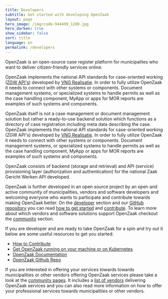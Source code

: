 ```yaml
---
title: Developers
subtitle: Get started with developing OpenZaak
layout: page
hero_image: /img/code-944499_1280.jpg
hero_darken: true
show_sidebar: false
sort: title
language: en
permalink: /developers
---
```


OpenZaak is an open-source case register platform for municipalites who want to deliver citizen-friendly services online.<br/>

OpenZaak implements the national API standards for case-oriented working ([ZGW API's](https://github.com/VNG-Realisatie/gemma-zaken)) developed by [VNG Realisatie](https://www.vngrealisatie.nl/). In order to fully utilize OpenZaak it needs to connect with other systems or components. Document management systems, or specialized systems to handle permits as well as the case handling component, MyApp or apps for MOR reports are examples of such systems and components.

OpenZaak itself is not a case management or document management solution but rather a ready-to-use backend solution which functions as a directory of case registration including meta data describing the case. OpenZaak implements the national API standards for case-oriented working (ZGW API's) developed by [VNG Realisatie](https://www.vngrealisatie.nl/). In order to fully utilize OpenZaak it needs to connect with other systems or components. Document management systems, or specialized systems to handle permits as well as the case handling component, MyApp or apps for MOR reports are examples of such systems and components.

OpenZaak consists of backend (storage and retrieval) and API (service) provisioning layer (authorization and authentication) for the national Zaak Gericht Werken API developed.

OpenZaak is further developed in an open source project by an open and active community of municipalities, vendors and software developers and welcoming everyone who wants to participate and contribute towards making OpenZaak better. On the [developer](https://#developer) section and our [GitHub repository](https://github.com/open-zaak/open-zaak) you can read [how to get started](https://open-zaak.readthedocs.io/en/latest/installation/index.html#installation-index) and [contribute](https://github.com/open-zaak/open-zaak/blob/master/CONTRIBUTING.md). To learn more about which vendors and software solutions support OpenZaak checkout the [community](/community) section.

If you are developer and are ready to take OpenZaak for a spin and try out it below are some useful resources to get you started:

* [How to Contribute](https://github.com/open-zaak/open-zaak/blob/master/CONTRIBUTING.md)
* [Get OpenZaak running on your machine or on Kubernetes](https://open-zaak.readthedocs.io/en/latest/installation/index.html)
* [OpenZaak Documentation](https://open-zaak.readthedocs.io/en/latest/introduction/index.html)
* [OpenZaak Github Repo](https://github.com/open-zaak/open-zaak)

If you are interested in offering your services towards towards municipalities or other vendors offering OpenZaak services please take a look at the [community pages](/community). It includes a [list of vendors](/community) delivering OpenZaak services and you can also read more information on how to offer your professional services towards municipalities or other vendors.
